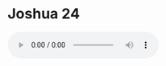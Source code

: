 # Joshua 24

<audio controls>
  <source src="https://openbible.com/audio/hays/BSB_06_Jos_024_H.mp3" type="audio/mp3" />
  <a href="https://openbible.com/audio/hays/BSB_06_Jos_024_H.mp3" download="https://openbible.com/audio/hays/BSB_06_Jos_024_H.mp3">Download MP3 audio</a>.
</audio>

<!--@include: @/bible/translations/bsb/06_jos/verses/024.md-->